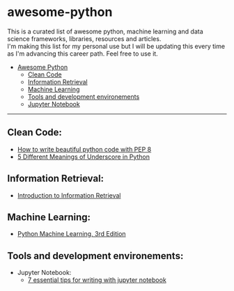 # awesome-python

This is a curated list of awesome python, machine learning and data science frameworks, libraries, resources and articles.  
I'm making this list for my personal use but I will be updating this every time as I'm advancing this career path. Feel free to use it.
- [Awesome Python](#awesome-python)  
  - [Clean Code](#clean-Code)
  - [Information Retrieval](#Information-Retrieval)
  - [Machine Learning](#Machine-Learning)
  - [Tools and development environements](#Tools-and-development-environements)
   -  [Jupyter Notebook](#Jupyter-Notebook)
---
## Clean Code:
- [How to write beautiful python code with PEP 8](https://realpython.com/python-pep8/)  
- [5 Different Meanings of Underscore in Python](https://towardsdatascience.com/5-different-meanings-of-underscore-in-python-3fafa6cd0379)
## Information Retrieval:
- [Introduction to Information Retrieval](https://nlp.stanford.edu/IR-book/information-retrieval-book.html)
## Machine Learning:
- [Python Machine Learning, 3rd Edition](https://sebastianraschka.com/books/#python-machine-learning-3rd-edition)
## Tools and development environements: 
- Jupyter Notebook:
   - [7 essential tips for writing with jupyter notebook](https://towardsdatascience.com/7-essential-tips-for-writing-with-jupyter-notebook-60972a1a8901)
